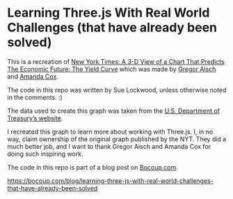 # Learning Three.js With Real World Challenges (that have already been solved)

This is a recreation of [New York Times: A 3-D View of a Chart That Predicts The Economic Future: The Yield Curve](http://www.nytimes.com/interactive/2015/03/19/upshot/3d-yield-curve-economic-growth.html?abt=0002&abg=1&_r=1) which was made by [Gregor Aisch](http://driven-by-data.net/) and [Amanda Cox](https://twitter.com/amandacox).

The code in this repo was written by Sue Lockwood, unless otherwise noted in the comments. :) 

The data used to create this graph was taken from the [U.S. Department of Treasury’s website](https://www.treasury.gov/resource-center/data-chart-center/interest-rates/Pages/TextView.aspx?data=yieldYear&year=2005).

I recreated this graph to learn more about working with Three.js. I, in no way, claim ownership of the original graph published by the NYT. They did a much better job, and I want to thank Gregor Aisch and Amanda Cox for doing such inspiring work. 

The code in this repo is part of a blog post on [Bocoup.com](http://bocoup.com). 

https://bocoup.com/blog/learning-three-js-with-real-world-challenges-that-have-already-been-solved
